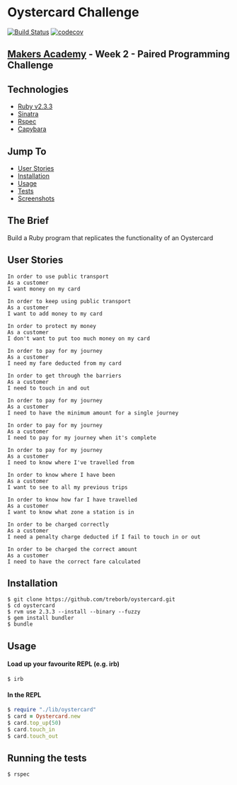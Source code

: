 # Oystercard Challenge

[![Build Status](https://travis-ci.org/treborb/oystercard.svg?branch=master)](https://travis-ci.org/treborb/oystercard)
[![codecov](https://codecov.io/gh/treborb/oystercard/branch/master/graph/badge.svg)](https://codecov.io/gh/treborb/oystercard)

## [Makers Academy](http://www.makersacademy.com) - Week 2 - Paired Programming Challenge

## Technologies
* [Ruby v2.3.3](https://www.ruby-lang.org/en/)
* [Sinatra](http://www.sinatrarb.com/)
* [Rspec](http://rspec.info/)
* [Capybara](https://github.com/teamcapybara/capybara)

## Jump To
* [User Stories](#user-stories)
* [Installation](#install)
* [Usage](#usage)
* [Tests](#tests)
* [Screenshots](#screenshots)

## The Brief

Build a Ruby program that replicates the functionality of an Oystercard

## <a name="user-stories">User Stories</a>

```
In order to use public transport
As a customer
I want money on my card

In order to keep using public transport
As a customer
I want to add money to my card

In order to protect my money
As a customer
I don't want to put too much money on my card

In order to pay for my journey
As a customer
I need my fare deducted from my card

In order to get through the barriers
As a customer
I need to touch in and out

In order to pay for my journey
As a customer
I need to have the minimum amount for a single journey

In order to pay for my journey
As a customer
I need to pay for my journey when it's complete

In order to pay for my journey
As a customer
I need to know where I've travelled from

In order to know where I have been
As a customer
I want to see to all my previous trips

In order to know how far I have travelled
As a customer
I want to know what zone a station is in

In order to be charged correctly
As a customer
I need a penalty charge deducted if I fail to touch in or out

In order to be charged the correct amount
As a customer
I need to have the correct fare calculated
```

## <a name="install">Installation</a>
```
$ git clone https://github.com/treborb/oystercard.git
$ cd oystercard
$ rvm use 2.3.3 --install --binary --fuzzy
$ gem install bundler
$ bundle
```

## <a name="usage">Usage</a>

#### Load up your favourite REPL (e.g. irb)

```
$ irb
```

#### In the REPL
```ruby
$ require "./lib/oystercard"
$ card = Oystercard.new
$ card.top_up(50)
$ card.touch_in
$ card.touch_out
```

## <a name="tests">Running the tests</a>
```
$ rspec
```
